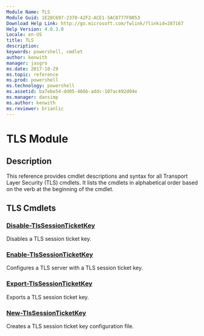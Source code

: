 ```yaml
---
Module Name: TLS
Module Guid: 1E28C697-2370-42F2-ACE1-5AC8777F8053
Download Help Link: http://go.microsoft.com/fwlink/?linkid=287167
Help Version: 4.0.3.0
Locale: en-US
title: TLS
description: 
keywords: powershell, cmdlet
author: kenwith
manager: jasgro
ms.date: 2017-10-29
ms.topic: reference
ms.prod: powershell
ms.technology: powershell
ms.assetid: ba7ebe54-dd05-466b-addc-107ac492d04e
ms.manager: dansimp
ms.author: kenwith
ms.reviewer: brianlic
---
```


# TLS Module
## Description
This reference provides cmdlet descriptions and syntax for all Transport Layer Security (TLS) cmdlets. It lists the cmdlets in alphabetical order based on the verb at the beginning of the cmdlet.

## TLS Cmdlets
### [Disable-TlsSessionTicketKey](./Disable-TlsSessionTicketKey.md)
Disables a TLS session ticket key.

### [Enable-TlsSessionTicketKey](./Enable-TlsSessionTicketKey.md)
Configures a TLS server with a TLS session ticket key.

### [Export-TlsSessionTicketKey](./Export-TlsSessionTicketKey.md)
Exports a TLS session ticket key.

### [New-TlsSessionTicketKey](./New-TlsSessionTicketKey.md)
Creates a TLS session ticket key configuration file.

